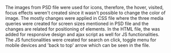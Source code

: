 The images from PSD file were used for icons, therefore, the hover, visited, focus effects weren't created since it wasn't possible to change the color of image. The mostly changes were applied in CSS file where the three media queries were created for screen sizes mentioned in PSD file and the changes are related for positioning of elements. In the HTML file, the <meta tag> was added for responsive design and ajax script as well for JS functionalities. The JS functionalities were created for search on click, toggle menu for mobile devices and 'back to top' arrow which can be seen in the file.

